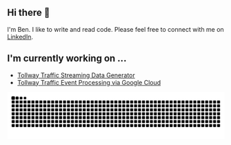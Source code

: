 ## Hi there 👋
I'm Ben. I like to write and read code. Please feel free to connect with me on [LinkedIn](https://linkedin.com/in/bp-griffith).

## I'm currently working on ...
- [Tollway Traffic Streaming Data Generator](https://github.com/bengriffith/tollway-traffic)
- [Tollway Traffic Event Processing via Google Cloud](https://github.com/bengriffith/tollway-traffic-cloud-functions)

<picture>
  <source media="(prefers-color-scheme: dark)" srcset="https://raw.githubusercontent.com/bengriffith/bengriffith/output/github-contribution-grid-snake-dark.svg">
  <source media="(prefers-color-scheme: light)" srcset="https://raw.githubusercontent.com/bengriffith/bengriffith/output/github-contribution-grid-snake.svg">
  <img alt="github contribution grid snake animation" src="https://raw.githubusercontent.com/bengriffith/bengriffith/output/github-contribution-grid-snake.svg">
</picture>

<!--
**BenGriffith/bengriffith** is a ✨ _special_ ✨ repository because its `README.md` (this file) appears on your GitHub profile.

Here are some ideas to get you started:

- 🔭 I’m currently working on ...
- 🌱 I’m currently learning ...
- 👯 I’m looking to collaborate on ...
- 🤔 I’m looking for help with ...
- 💬 Ask me about ...
- 📫 How to reach me: ...
- 😄 Pronouns: ...
- ⚡ Fun fact: ...
-->
